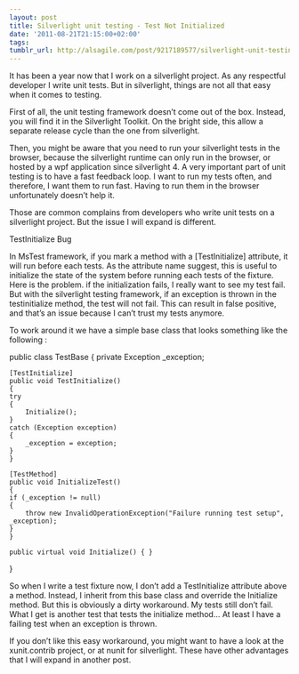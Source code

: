 ```yaml
---
layout: post
title: Silverlight unit testing - Test Not Initialized
date: '2011-08-21T21:15:00+02:00'
tags:
tumblr_url: http://alsagile.com/post/9217189577/silverlight-unit-testing-test-not-initialized
---
```

It has been a year now that I work on a silverlight project. As any respectful developer I write unit tests. But in silverlight, things are not all that easy when it comes to testing.

First of all, the unit testing framework doesn’t come out of the box. Instead, you will find it in the Silverlight Toolkit. On the bright side, this allow a separate release cycle than the one from silverlight.

Then, you might be aware that you need to run your silverlight tests in the browser, because the silverlight runtime can only run in the browser, or hosted by a wpf application since silverlight 4.
A very important part of unit testing is to have a fast feedback loop. I want to run my tests often, and therefore, I want them to run fast. Having to run them in the browser unfortunately doesn’t help it.

Those are common complains from developers who write unit tests on a silverlight project.
But the issue I will expand is different.

TestInitialize Bug

In MsTest framework, if you mark a method with a [TestInitialize] attribute, it will run before each tests. As the attribute name suggest, this is useful to initialize the state of the system before running each tests of the fixture.
Here is the problem. if the initialization fails, I really want to see my test fail. But with the silverlight testing framework, if an exception is thrown in the testinitialize method, the test will not fail. This can result in false positive, and that’s an issue because I can’t trust my tests anymore.

To work around it we have a simple base class that looks something like the following :

public class TestBase
{
    private Exception _exception;

    [TestInitialize]
    public void TestInitialize()
    {
	try
	{
	    Initialize();
	}
	catch (Exception exception)
	{
	    _exception = exception;
	}
    }

    [TestMethod]
    public void InitializeTest()
    {
	if (_exception != null)
	{
	    throw new InvalidOperationException("Failure running test setup", _exception);
	}
    }

    public virtual void Initialize() { }
}


So when I write a test fixture now, I don’t add a TestInitialize attribute above a method. Instead, I inherit from this base class and override the Initialize method. But this is obviously a dirty workaround. My tests still don’t fail. What I get is another test that tests the initialize method…
At least I have a failing test when an exception is thrown.

If you don’t like this easy workaround, you might want to have a look at the xunit.contrib project, or at nunit for silverlight. These have other advantages that I will expand in another post.
